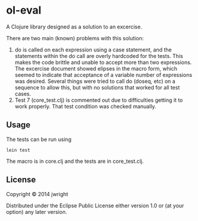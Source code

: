 # ol-eval

A Clojure library designed as a solution to an excercise.

There are two main (known) problems with this solution:

1. do is called on each expression using a case statement, and the statements within the do call are overly hardcoded for the tests. This makes the code brittle and unable to accept more than two expressions. The excercise document showed elipses in the macro form, which seemed to indicate that acceptance of a variable number of expressions was desired. Several things were tried to call do (doseq, etc) on a sequence to allow this, but with no solutions that worked for all test cases.
2. Test 7 (core_test.clj) is commented out due to difficulties getting it to work properly. That test condition was checked manually.

## Usage

The tests can be run using

```
lein test
```

The macro is in core.clj and the tests are in core_test.clj.

## License

Copyright © 2014 jwright

Distributed under the Eclipse Public License either version 1.0 or (at
your option) any later version.
